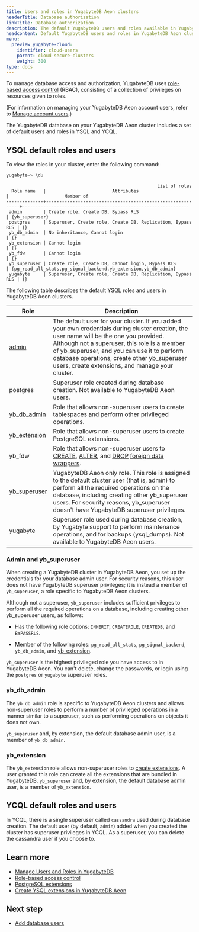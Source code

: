 ```yaml
---
title: Users and roles in YugabyteDB Aeon clusters
headerTitle: Database authorization
linkTitle: Database authorization
description: The default YugabyteDB users and roles available in YugabyteDB Aeon clusters.
headcontent: Default YugabyteDB users and roles in YugabyteDB Aeon clusters
menu:
  preview_yugabyte-cloud:
    identifier: cloud-users
    parent: cloud-secure-clusters
    weight: 300
type: docs
---
```


To manage database access and authorization, YugabyteDB uses [role-based access control](../../../secure/authorization/) (RBAC), consisting of a collection of privileges on resources given to roles.

(For information on managing your YugabyteDB Aeon account users, refer to [Manage account users](../../managed-security/manage-access/).)

The YugabyteDB database on your YugabyteDB Aeon cluster includes a set of default users and roles in YSQL and YCQL.

## YSQL default roles and users

To view the roles in your cluster, enter the following command:

```sql
yugabyte=> \du
```

```output
                                                         List of roles
  Role name   |                         Attributes                         |                     Member of
--------------+------------------------------------------------------------+---------------------------------------------------------------
 admin        | Create role, Create DB, Bypass RLS                         | {yb_superuser}
 postgres     | Superuser, Create role, Create DB, Replication, Bypass RLS | {}
 yb_db_admin  | No inheritance, Cannot login                               | {}
 yb_extension | Cannot login                                               | {}
 yb_fdw       | Cannot login                                               | {}
 yb_superuser | Create role, Create DB, Cannot login, Bypass RLS           | {pg_read_all_stats,pg_signal_backend,yb_extension,yb_db_admin}
 yugabyte     | Superuser, Create role, Create DB, Replication, Bypass RLS | {}
```

The following table describes the default YSQL roles and users in YugabyteDB Aeon clusters.

<!-- Portions of this table are also under RBAC in core docs -->

| Role | Description |
| --- | --- |
| [admin](#admin-and-yb-superuser) | The default user for your cluster. If you added your own credentials during cluster creation, the user name will be the one you provided. Although not a superuser, this role is a member of yb_superuser, and you can use it to perform database operations, create other yb_superuser users, create extensions, and manage your cluster. |
| postgres | Superuser role created during database creation. Not available to YugabyteDB Aeon users. |
| [yb_db_admin](#yb-db-admin) | Role that allows non-superuser users to create tablespaces and perform other privileged operations. |
| [yb_extension](#yb-extension) | Role that allows non-superuser users to create PostgreSQL extensions. |
| yb_fdw | Role that allows non-superuser users to [CREATE](../../../api/ysql/the-sql-language/statements/ddl_create_foreign_data_wrapper/), [ALTER](../../../api/ysql/the-sql-language/statements/ddl_alter_foreign_data_wrapper/), and [DROP](../../../api/ysql/the-sql-language/statements/ddl_drop_foreign_data_wrapper/) [foreign data wrappers](../../../explore/ysql-language-features/advanced-features/foreign-data-wrappers/). |
| [yb_superuser](#admin-and-yb-superuser) | YugabyteDB Aeon only role. This role is assigned to the default cluster user (that is, admin) to perform all the required operations on the database, including creating other yb_superuser users. For security reasons, yb_superuser doesn't have YugabyteDB superuser privileges. |
| yugabyte | Superuser role used during database creation, by Yugabyte support to perform maintenance operations, and for backups (ysql_dumps). Not available to YugabyteDB Aeon users. |

### Admin and yb_superuser

When creating a YugabyteDB cluster in YugabyteDB Aeon, you set up the credentials for your database admin user. For security reasons, this user does not have YugabyteDB superuser privileges; it is instead a member of `yb_superuser`, a role specific to YugabyteDB Aeon clusters.

Although not a superuser, `yb_superuser` includes sufficient privileges to perform all the required operations on a database, including creating other yb_superuser users, as follows:

- Has the following role options: `INHERIT`, `CREATEROLE`, `CREATEDB`, and `BYPASSRLS`.

- Member of the following roles: `pg_read_all_stats`, `pg_signal_backend`, `yb_db_admin`, and [yb_extension](#yb-extension).

`yb_superuser` is the highest privileged role you have access to in YugabyteDB Aeon. You can't delete, change the passwords, or login using the `postgres` or `yugabyte` superuser roles.

### yb_db_admin

The `yb_db_admin` role is specific to YugabyteDB Aeon clusters and allows non-superuser roles to perform a number of privileged operations in a manner similar to a superuser, such as performing operations on objects it does not own.

`yb_superuser` and, by extension, the default database admin user, is a member of `yb_db_admin`.

### yb_extension

The `yb_extension` role allows non-superuser roles to [create extensions](../../cloud-clusters/add-extensions/). A user granted this role can create all the extensions that are bundled in YugabyteDB. `yb_superuser` and, by extension, the default database admin user, is a member of `yb_extension`.

## YCQL default roles and users

In YCQL, there is a single superuser called `cassandra` used during database creation. The default user (by default, `admin`) added when you created the cluster has superuser privileges in YCQL. As a superuser, you can delete the cassandra user if you choose to.

## Learn more

- [Manage Users and Roles in YugabyteDB](../../../secure/authorization/create-roles/)
- [Role-based access control](../../../secure/authorization/)
- [PostgreSQL extensions](../../../explore/ysql-language-features/pg-extensions/)
- [Create YSQL extensions in YugabyteDB Aeon](../../cloud-clusters/add-extensions/)

## Next step

- [Add database users](../add-users/)
